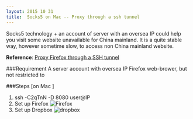```yaml
---
layout: 2015 10 31
title:  Socks5 on Mac -- Proxy through a ssh tunnel 
---
```

Socks5 technology + an account of server with an oversea IP could help you visit some website unavailable for China mainland. It is a quite stable way, however sometime slow, to access non China mainland website. 

**Reference**: [Proxy Firefox through a SSH tunnel](https://calomel.org/firefox_ssh_proxy.html)

###Requirement 
A server account with oversea IP
Firefox web-brower, but not restricted to

###Steps [on Mac ]
1. ssh -C2qTnN -D 8080 user@IP
2. Set up Firefox ![Firefox](https://raw.github.com/DelinLi/delinli.github.io/master/pic/Firefox.png)
3. Set up Dropbox ![dropbox](https://raw.github.com/DelinLi/delinli.github.io/master/pic/Dropbox.png)
